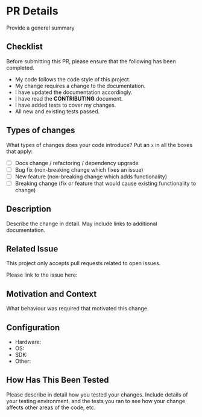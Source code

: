 # PR Details

Provide a general summary

## Checklist

Before submitting this PR, please ensure that the following has been completed.

- My code follows the code style of this project.
- My change requires a change to the documentation.
- I have updated the documentation accordingly.
- I have read the **CONTRIBUTING** document.
- I have added tests to cover my changes.
- All new and existing tests passed.

## Types of changes

What types of changes does your code introduce? Put an `x` in all the boxes that apply:

- [ ] Docs change / refactoring / dependency upgrade
- [ ] Bug fix (non-breaking change which fixes an issue)
- [ ] New feature (non-breaking change which adds functionality)
- [ ] Breaking change (fix or feature that would cause existing functionality to change)

## Description

Describe the change in detail. May include links to additional documentation.

## Related Issue

This project only accepts pull requests related to open issues.

Please link to the issue here:

## Motivation and Context

What behaviour was required that motivated this change.

## Configuration

  * Hardware:
  * OS:
  * SDK:
  * Other:

## How Has This Been Tested

Please describe in detail how you tested your changes. Include details of your testing environment, and the tests you ran to see how your change affects other areas of the code, etc.
